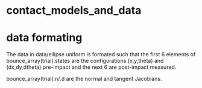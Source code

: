 # contact_models_and_data
# data formating
The data in data/ellipse uniform is formated such that the first 6 elements of bounce_array(trial).states
are the configurations (x,y,theta) and (dx,dy,dtheta) pre-impact and the next 6 are post-impact measured.

bounce_array(trial).n/.d are the normal and tangent Jacobians.

